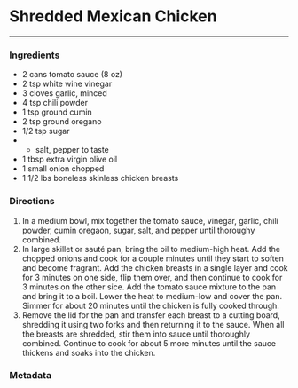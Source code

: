 # Shredded Mexican Chicken
___

### Ingredients

*   2 cans tomato sauce (8 oz)
*   2 tsp white wine vinegar
*   3 cloves garlic, minced
*   4 tsp chili powder
*   1 tsp ground cumin
*   2 tsp ground oregano
*   1/2 tsp sugar
*   - salt, pepper to taste
*   1 tbsp extra virgin olive oil
*   1 small onion chopped
*   1 1/2 lbs boneless skinless chicken breasts

### Directions

1.  In a medium bowl, mix together the tomato sauce, vinegar, garlic, chili powder,
    cumin oregaon, sugar, salt, and pepper until thoroughy combined.
1.  In large skillet or sauté pan, bring the oil to medium-high heat. Add the chopped
    onions and cook for a couple minutes until they start to soften and become fragrant.
    Add the chicken breasts in a single layer and cook for 3 minutes on one side, flip
    them over, and then continue to cook for 3 minutes on the other sice. Add the tomato
    sauce mixture to the pan and bring it to a boil. Lower the heat to medium-low and
    cover the pan. Simmer for about 20 minutes until the chicken is fully cooked through.
1.  Remove the lid for the pan and transfer each breast to a cutting board, shredding it
    using two forks and then returning it to the sauce. When all the breasts are shredded,
    stir them into sauce until thoroughly combined. Continue to cook for about 5 more 
    minutes until the sauce thickens and soaks into the chicken.

### Metadata



